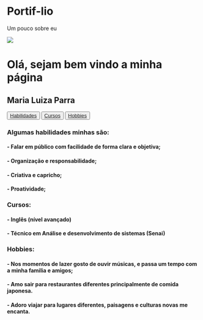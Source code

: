# Portif-lio
Um pouco sobre eu

![](https://www.fazendadorosa.com.br/images/pordosol1.jpg)

# Olá, sejam bem vindo a minha página

## Maria Luiza Parra

<button><a href="#hab">Habilidades</a></button>
<button><a href="#curso">Cursos</a></button>
<button><a href="#hob">Hobbies</a></button>

<p id="hab"></p>


### Algumas habilidades minhas são:
#### - Falar em público com facilidade de forma clara e objetiva;
#### - Organização e responsabilidade;
#### - Criativa e capricho;
#### - Proatividade;

<p id="curso"></p>

### Cursos:
#### - Inglês (nível avançado)
#### - Técnico em Análise e desenvolvimento de sistemas (Senai)

<p id="hob"></p>

### Hobbies:
#### - Nos momentos de lazer gosto de ouvir músicas, e passa um tempo com a minha familia e amigos;
#### - Amo sair para restaurantes diferentes principalmente de comida japonesa.
#### - Adoro viajar para lugares diferentes, paisagens e culturas novas me encanta.
